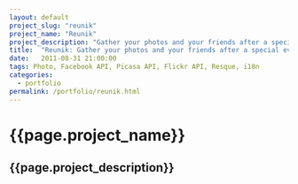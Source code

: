 ```yaml
---
layout: default
project_slug: "reunik"
project_name: "Reunik"
project_description: "Gather your photos and your friends after a special event"
title:  "Reunik: Gather your photos and your friends after a special event"
date:   2011-08-31 21:00:00
tags: Photo, Facebook API, Picasa API, Flickr API, Resque, i18n
categories:
  - portfolio
permalink: /portfolio/reunik.html
---
```


<h1>{{page.project_name}}</h1>
<h2>{{page.project_description}}</h2>

